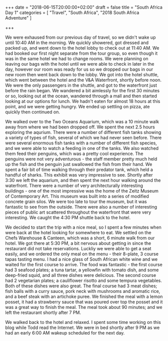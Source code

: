 +++
date = "2018-06-15T20:00:00+02:00"
draft = false
title = "South Africa Day 1"
categories = [ "Travel", "South Africa", "2018 South Africa Adventure" ]

+++

We were exhaused from our previous day of travel, so we didn't wake up until 10:40 AM in the morning. We quickly showered, got dressed and packed up, and went down to the hotel lobby to check out at 11:40 AM. We had booked our first night separate from the tour group, so even though it was in the same hotel we had to change rooms. We were planning on leaving our bags with the hotel until we were able to check in later in the day, however our room was ready for us so we dropped our bags in our new room then went back down to the lobby. We got into the hotel shuttle, which went between the hotel and the V&A Waterfront, shortly before noon. We were the only passengers in the shuttle, and got to the waterfront just before the rain began. We wandered a bit aimlessly for the first 30 minutes or so, looking out at the ocean, wandered through a mall and then started looking at our options for lunch. We hadn't eaten for almost 18 hours at this point, and we were getting hungry. We ended up settling on pizza, ate quickly then continued on.

We walked over to the Two Oceans Aquarium, which was a 10 minute walk away from where we had been dropped off. We spent the next 2.5 hours exploring the aqurium. There were a number of different fish tanks showing a variety of types of fish, several of which we had never seen before. There were several enormous fish tanks with a number of different fish species, and we were able to watch a feeding in one of the tanks. We also watched them feed their penguins, which was a pretty cool experience. The penguins were not very adventurous - the staff member pretty much held up the fish and the penguin just swallowed the fish from their hand. We spent a fair bit of time walking through their predator tank, which held a handful of sharks. This exhibit was very impressive to see. Shortly after 3:30 we left the aquarium, and then spent the next hour walking around the waterfront. There were a number of very architecturally interesting buildings - one of the most impressive was the home of the Zeitz Museum of Contemporary Art. This museum was built into a series of modified concrete grain silos. We were too late to tour the museum, but it was fantastic to see from the outside. There were also a number of interesting pieces of public art scattered throughout the waterfront that were very interesting. We caught the 4:30 PM shuttle back to the hotel.

We decided to start the trip with a nice meal, so I spent a few minutes when were back at the hotel looking for somewhere to eat. We settled on the Chefs Warehouse & Canteen, which was a short, 6 minute walk from our hotel. We got there at 5:30 PM, a bit nervous about getting in since the restaurant did not take reservations. Luckliy we were able to get a seat easily, and we ordered the only meal on the menu - their 8-plate, 3 course tapas tasting menu. I had a nice glass of South African white wine and we waited for the first course to arrive. The food was fantastic - the first course had 3 seafood plates; a tuna tartar, a yellowfin with tomato dish, and some deep-fried squid, and all three dishes were delicious. The second course had 2 vegetarian plates; a cauliflower risotto and some tempura vegetables. Both of these dishes were also great. The final course had 3 meat dishes; fish balls with a curry sauce, pork neck with mushrooms and aromatic rice, and a beef steak with an artichoke puree. We finished the meal with a lemon posset, it had a strawberry sauce that was poured over top the posset and it was a great way to finish the meal. The meal took about 90 minutes; and we left the restaurant shortly after 7 PM.

We walked back to the hotel and relaxed. I spent some time working on this blog while Todd read the Internet. We were in bed shortly after 9 PM as we had an early 6:00 AM wakeup scheduled for the next day.
